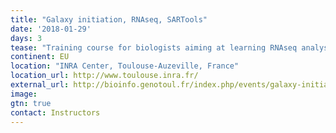 ```yaml
---
title: "Galaxy initiation, RNAseq, SARTools"
date: '2018-01-29'
days: 3
tease: "Training course for biologists aiming at learning RNAseq analysis on Galaxy environment"
continent: EU
location: "INRA Center, Toulouse-Auzeville, France" 
location_url: http://www.toulouse.inra.fr/
external_url: http://bioinfo.genotoul.fr/index.php/events/galaxy-initiation-rnaseq-sartools/
image:
gtn: true
contact: Instructors
---
```


